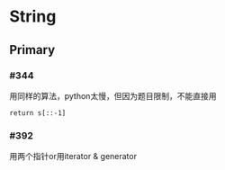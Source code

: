 # String
## Primary
### #344
用同样的算法，python太慢，但因为题目限制，不能直接用
```
return s[::-1]
```
### #392
用两个指针or用iterator & generator
